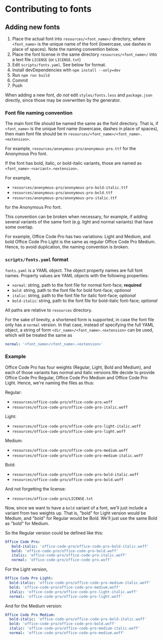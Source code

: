 # Contributing to fonts

## Adding new fonts

1.  Place the actual font into `resources/<font_name>/` directory, where
    `<font_name>` is the unique name of the font (lowercase, use dashes in
    place of spaces). Note the naming convention below.
2.  Place the font license in the same directory `resources/<font_name>/` into
    a text file `LICENSE` (or `LICENSE.txt`)
3.  Edit `scripts/fonts.yaml`. See below for format.
4.  Install devDependencies with `npm install --only=dev`
5.  Run `npm run build`
6.  Commit
7.  Push

When adding a new font, *do not* edit `styles/fonts.less` and `package.json`
directly, since those may be overwritten by the generator.

### Font file naming convention

The main font file should be named the same as the font directory. That is,
if `<font_name>` is the unique font name (lowercase, dashes in place of spaces), then main font file should be in
`resources/<font_name>/<font_name>.<extension>`.

For example, `resources/anonymous-pro/anonymous-pro.ttf` for the Anonymous Pro font.

If the font has bold, italic, or bold-italic variants, those are named as
`<font_name>-<variant>.<extension>`.

For example,

-   `resources/anonymous-pro/anonymous-pro-bold-italic.ttf`
-   `resources/anonymous-pro/anonymous-pro-bold.ttf`
-   `resources/anonymous-pro/anonymous-pro-italic.ttf`

for the Anonymous Pro font.

This convention can be broken when necessary, for example, if adding several
variants of the same font (e.g. light and normal variants) that have some
overlap.

For example, Office Code Pro has two variations: Light and Medium, and bold
Office Code Pro Light is the same as regular Office Code Pro Medium. Hence,
to avoid duplication, the naming convention is broken.

### `scripts/fonts.yaml` format

`fonts.yaml` is a YAML object. The object property names are full font names.
Property values are YAML objects with the following properties:

-   `normal`: string, path to the font file for normal font-face; **required**
-   `bold`: string, path to the font file for bold font-face; *optional*
-   `italic`: string, path to the font file for italic font-face; *optional*
-   `bold-italic`: string, path to the font file for bold-italic font-face; *optional*

All paths are relative to `resources` directory.

For the sake of brevity, a shortened form is supported, in case the font file
only has a `normal` version. In that case, instead of specifying the full YAML
object, a string of form `<dir_name>/<font_name>.<extension>` can be used, which will be treated the same as

```yaml
normal: '<font_name>/<font_name>.<extension>'
```

### Example

Office Code Pro has four weights (Regular, Light, Bold and Medium), and each of
those variants has normal and italic versions.We decide to provide Office Code
Pro Regular, Office Code Pro Medium and Office Code Pro Light.
Hence, we're naming the files as thus:

Regular:
-   `resources/office-code-pro/office-code-pro.woff`
-   `resources/office-code-pro/office-code-pro-italic.woff`

Light:
-   `resources/office-code-pro/office-code-pro-light-italic.woff`
-   `resources/office-code-pro/office-code-pro-light.woff`

Medium:
-   `resources/office-code-pro/office-code-pro-medium.woff`
-   `resources/office-code-pro/office-code-pro-medium-italic.woff`

Bold:
-   `resources/office-code-pro/office-code-pro-bold-italic.woff`
-   `resources/office-code-pro/office-code-pro-bold.woff`

And not forgetting the license:
-   `resources/office-code-pro/LICENSE.txt`

Now, since we want to have a `bold` variant of a font, we'll just include a
variant from two weights up. That is, "bold" for Light version would be Medium,
and "bold" for Regular would be Bold. We'll just use the same Bold as "bold" for Medium.

So the Regular version could be defined like this:

```yaml
Office Code Pro:
   bold-italic: 'office-code-pro/office-code-pro-bold-italic.woff'
   bold: 'office-code-pro/office-code-pro-bold.woff'
   italic: 'office-code-pro/office-code-pro-italic.woff'
   normal: 'office-code-pro/office-code-pro.woff'
```

For the Light version,

```yaml
Office Code Pro Light:
  bold-italic: 'office-code-pro/office-code-pro-medium-italic.woff'
  bold: 'office-code-pro/office-code-pro-medium.woff'
  italic: 'office-code-pro/office-code-pro-light-italic.woff'
  normal: 'office-code-pro/office-code-pro-light.woff'
```

And for the Medium version:

```yaml
Office Code Pro Medium:
  bold-italic: 'office-code-pro/office-code-pro-bold-italic.woff'
  bold: 'office-code-pro/office-code-pro-bold.woff'
  italic: 'office-code-pro/office-code-pro-medium-italic.woff'
  normal: 'office-code-pro/office-code-pro-medium.woff'
```
